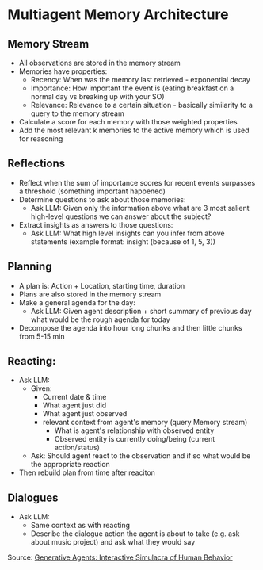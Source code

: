 # Multiagent Memory Architecture

## Memory Stream
- All observations are stored in the memory stream
- Memories have properties:
  - Recency: When was the memory last retrieved - exponential decay
  - Importance: How important the event is (eating breakfast on a normal day vs breaking up with your SO)
  - Relevance: Relevance to a certain situation - basically similarity to a query to the memory stream
- Calculate a score for each memory with those weighted properties
- Add the most relevant k memories to the active memory which is used for reasoning

## Reflections
- Reflect when the sum of importance scores for recent events surpasses a threshold (something important happened)
- Determine questions to ask about those memories:
  - Ask LLM: Given only the information above what are 3 most salient high-level questions we can answer about the
    subject?
- Extract insights as answers to those questions:
  - Ask LLM: What high level insights can you infer from above statements (example format: insight (because of 1, 5, 3))

## Planning
- A plan is: Action + Location, starting time, duration
- Plans are also stored in the memory stream
- Make a general agenda for the day:
  - Ask LLM: Given agent description + short summary of previous day what would be the rough agenda for today
- Decompose the agenda into hour long chunks and then little chunks from 5-15 min

## Reacting:
- Ask LLM:
  - Given:
    - Current date & time
    - What agent just did
    - What agent just observed
    - relevant context from agent's memory (query Memory stream)
      - What is agent's relationship with observed entity
      - Observed entity is currently doing/being (current action/status)
  - Ask: Should agent react to the observation and if so what would be the appropriate reaction
- Then rebuild plan from time after reaciton

## Dialogues
- Ask LLM:
  - Same context as with reacting
  - Describe the dialogue action the agent is about to take (e.g. ask about music project) and ask what they would say


Source: [Generative Agents: Interactive Simulacra of Human Behavior](https://arxiv.org/abs/2304.03442)
